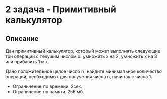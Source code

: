 # 2 задача - Примитивный калькулятор
## Описание
Дан примитивный калькулятор, который может выполнять следующие три операции с текущим числом x: 
умножить x на 2, умножить x на 3 или прибавить 1 к x.

Дано положительное целое число n, найдите минимальное количество операций,
необходимых для получения числа n, начиная с числа 1.

- Ограничение по времени. 2сек.
- Ограничение по памяти. 256 мб.
